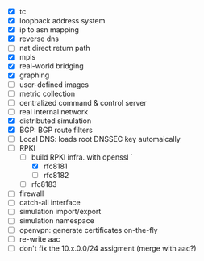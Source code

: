 - [x] tc
- [x] loopback address system
- [x] ip to asn mapping
- [x] reverse dns
- [ ] nat direct return path
- [x] mpls
- [x] real-world bridging
- [x] graphing
- [ ] user-defined images
- [ ] metric collection
- [ ] centralized command & control server
- [ ] real internal network
- [x] distributed simulation
- [x] BGP: BGP route filters
- [ ] Local DNS: loads root DNSSEC key automaically
- [ ] RPKI
    - [ ] build RPKI infra. with openssl `
        - [x] rfc8181
        - [ ] rfc8182
    - [ ] rfc8183
- [ ] firewall
- [ ] catch-all interface
- [ ] simulation import/export
- [ ] simulation namespace
- [ ] openvpn: generate certificates on-the-fly
- [ ] re-write aac
- [ ] don't fix the 10.x.0.0/24 assigment (merge with aac?)